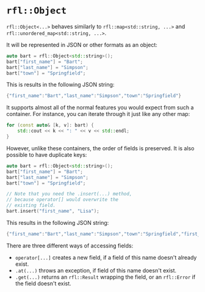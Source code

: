 # `rfl::Object` 

`rfl::Object<...>` behaves similarly to `rfl::map<std::string, ...>` and `rfl::unordered_map<std::string, ...>`.

It will be represented in JSON or other formats as an object:

```cpp
auto bart = rfl::Object<std::string>();
bart["first_name"] = "Bart";
bart["last_name"] = "Simpson";
bart["town"] = "Springfield";
```

This is results in the following JSON string:

```cpp
{"first_name":"Bart","last_name":"Simpson","town":"Springfield"}
```

It supports almost all of the normal features you would expect from such a container. For instance, 
you can iterate through it just like any other map:

```cpp
for (const auto& [k, v]: bart) {
    std::cout << k << ": " << v << std::endl;
}
```

However, unlike these containers, the order of fields is preserved. It is also possible to have duplicate keys:


```cpp
auto bart = rfl::Object<std::string>();
bart["first_name"] = "Bart";
bart["last_name"] = "Simpson";
bart["town"] = "Springfield";

// Note that you need the .insert(...) method,
// because operator[] would overwrite the
// existing field.
bart.insert("first_name", "Lisa");
```

This results in the following JSON string:

```cpp
{"first_name":"Bart","last_name":"Simpson","town":"Springfield","first_name":"Lisa"}
```

There are three different ways of accessing fields:

- `operator[...]` creates a new field, if a field of this name doesn't already exist.
- `.at(...)` throws an exception, if field of this name doesn't exist.
- `.get(...)` returns an `rfl::Result` wrapping the field, or an `rfl::Error` if the field doesn't exist.
